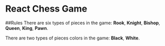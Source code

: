 # React Chess Game

##Rules
There are six types of pieces in the game: **Rook**, **Knight**, **Bishop**, **Queen**, **King**, **Pawn**.
 
There are two types of pieces colors in the game: **Black**, **White**. 